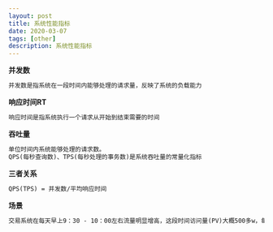 ```yaml
---
layout: post
title: 系统性能指标
date: 2020-03-07
tags: [other]
description: 系统性能指标
---
```


**并发数**
```html
并发数是指系统在一段时间内能够处理的请求量，反映了系统的负载能力
```

**响应时间RT**
```html
响应时间是指系统执行一个请求从开始到结束需要的时间
```

**吞吐量**
```html
单位时间内系统能够处理的请求数。
QPS(每秒查询数)、TPS(每秒处理的事务数)是系统吞吐量的常量化指标
```

**三者关系**
```html
QPS(TPS) = 并发数/平均响应时间
```

**场景**
```html
交易系统在每天早上9：30 - 10：00左右流量明显增高，这段时间访问量(PV)大概500多w，每台服务器的QPS(TPS)大概为400左右，单个系统部署四台服务器，总QPS = 1600, 平均响应时间大概为 0.5s，总并发量 = 1600 / 0.5 = 3200
```
